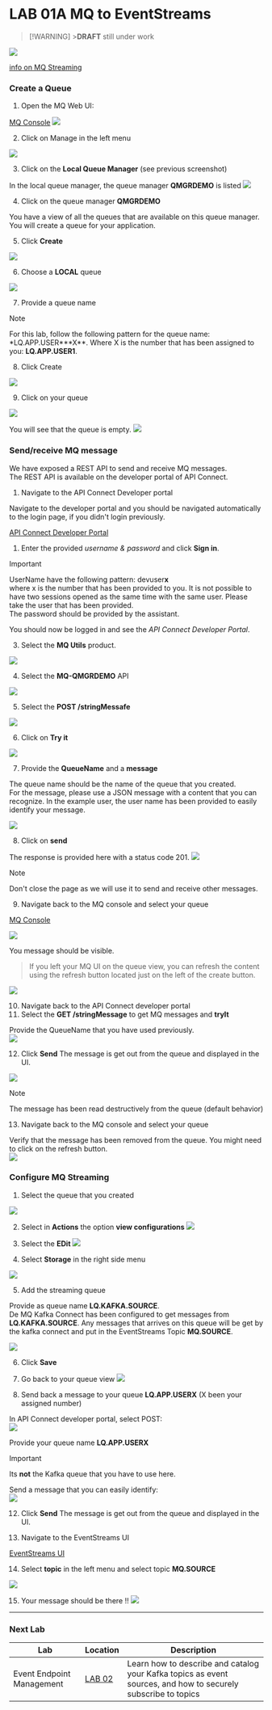 # LAB 01A MQ to EventStreams

> [!WARNING] >**DRAFT** still under work

![](resources/images/2023-11-02-12-56-42.png)

[info on MQ Streaming](https://www.ibm.com/docs/en/ibm-mq/9.3?topic=scenarios-streaming-queues)

### Create a Queue

1. Open the MQ Web UI:

[MQ Console](https://mq-demo-rest-cp4i-mq.apps.melch.coc-ibm.com/ibmmq/console)
![](resources/images/2023-11-01-20-09-52.png)

2. Click on Manage in the left menu

![](resources/images/2023-11-01-20-11-01.png)

3. Click on the **Local Queue Manager** (see previous screenshot)

In the local queue manager, the queue manager **QMGRDEMO** is listed
![](resources/images/2023-11-01-20-11-26.png)

4. Click on the queue manager **QMGRDEMO**

You have a view of all the queues that are available on this queue manager.
You will create a queue for your application.

5. Click **Create**

![](resources/images/2023-11-01-20-12-15.png)

6. Choose a **LOCAL** queue

![](resources/images/2023-11-01-20-12-41.png)

7. Provide a queue name

> [!NOTE]
> For this lab, follow the following pattern for the queue name: \*LQ.APP.USER**\*X**. Where X is the number that has been assigned to you: **LQ.APP.USER1**.

8. Click Create

![](resources/images/2023-11-01-20-13-42.png)

9. Click on your queue

![](resources/images/2023-11-01-20-17-48.png)

You will see that the queue is empty.
![](resources/images/2023-11-01-20-27-49.png)

### Send/receive MQ message

We have exposed a REST API to send and receive MQ messages.  
The REST API is available on the developer portal of API Connect.

1. Navigate to the API Connect Developer portal

Navigate to the developer portal and you should be navigated automatically to the login page, if you didn't login previously.

[API Connect Developer Portal](https://apim-demo-ptl-portal-web-cp4i-apic.apps.melch.coc-ibm.com/melch-admin-porg/sandbox)

1. Enter the provided _username & password_ and click **Sign in**.

> [!IMPORTANT]  
> UserName have the following pattern: devuser**x**  
> where x is the number that has been provided to you. It is not possible to have two sessions opened as the same time with the same user. Please take the user that has been provided.  
> The password should be provided by the assistant.

You should now be logged in and see the _API Connect Developer Portal_.

3. Select the **MQ Utils** product.

![](resources/images/2023-11-01-20-20-02.png)

4. Select the **MQ-QMGRDEMO** API

![](resources/images/2023-11-01-20-20-45.png)

5. Select the **POST /stringMessafe**

![](resources/images/2023-11-01-20-21-42.png)

6. Click on **Try it**

![](resources/images/2023-11-01-20-22-12.png)

7. Provide the **QueueName** and a **message**

The queue name should be the name of the queue that you created.  
For the message, please use a JSON message with a content that you can recognize. In the example user, the user name has been provided to easily identify your message.

![](resources/images/2023-11-01-20-23-50.png)

8. Click on **send**

The response is provided here with a status code 201.
![](resources/images/2023-11-01-20-24-12.png)

> [!NOTE]
> Don't close the page as we will use it to send and receive other messages.

9. Navigate back to the MQ console and select your queue

[MQ Console](https://mq-demo-rest-cp4i-mq.apps.melch.coc-ibm.com/ibmmq/console)

![](resources/images/2023-11-01-20-25-14.png)

You message should be visible.

> If you left your MQ UI on the queue view, you can refresh the content using the refresh button located just on the left of the create button.

![](resources/images/2023-11-01-20-25-32.png)

10. Navigate back to the API Connect developer portal
11. Select the **GET /stringMessage** to get MQ messages and **tryIt**

Provide the QueueName that you have used previously.  
![](resources/images/2023-11-01-20-26-41.png)

12. Click **Send**
    The message is get out from the queue and displayed in the UI.

![](resources/images/2023-11-01-20-26-58.png)

> [!NOTE]
> The message has been read destructively from the queue (default behavior)

13. Navigate back to the MQ console and select your queue

Verify that the message has been removed from the queue. You might need to click on the refresh button.  
![](resources/images/2023-11-01-20-27-30.png)

### Configure MQ Streaming

1. Select the queue that you created

![](resources/images/2023-11-01-20-27-49.png)

2. Select in **Actions** the option **view configurations**
   ![](resources/images/2023-11-01-20-29-21.png)

3. Select the **EDit**
   ![](resources/images/2023-11-01-20-29-59.png)

4. Select **Storage** in the right side menu

![](resources/images/2023-11-01-20-30-41.png)

5. Add the streaming queue

Provide as queue name **LQ.KAFKA.SOURCE**.  
De MQ Kafka Connect has been configured to get messages from **LQ.KAFKA.SOURCE**. Any messages that arrives on this queue will be get by the kafka connect and put in the EventStreams Topic **MQ.SOURCE**.

![](resources/images/2023-11-01-20-31-48.png)

6. Click **Save**

7. Go back to your queue view
   ![](resources/images/2023-11-01-20-32-56.png)

8. Send back a message to your queue **LQ.APP.USERX** (X been your assigned number)

In API Connect developer portal, select POST:  
![](resources/images/2023-11-01-20-26-41.png)

Provide your queue name **LQ.APP.USERX**

> [!IMPORTANT]
> Its **not** the Kafka queue that you have to use here.

Send a message that you can easily identify:  
![](resources/images/2023-11-01-20-26-58.png)

12. Click **Send**
    The message is get out from the queue and displayed in the UI.

13. Navigate to the EventStreams UI

[EventStreams UI](https://cpd-cp4i.apps.melch.coc-ibm.com/integration/kafka-clusters/cp4i-eventstreams/es-demo/)

14. Select **topic** in the left menu and select topic **MQ.SOURCE**

![](resources/images/2023-11-01-20-37-49.png)

15. Your message should be there !!
    ![](resources/images/2023-11-01-20-39-30.png)

---

### Next Lab

| Lab                       | Location                                          | Description                                                                                                   |
| ------------------------- | ------------------------------------------------- | ------------------------------------------------------------------------------------------------------------- |
| Event Endpoint Management | [LAB 02](../../Lab_02_Event_Endpoint_Management/) | Learn how to describe and catalog your Kafka topics as event sources, and how to securely subscribe to topics |
